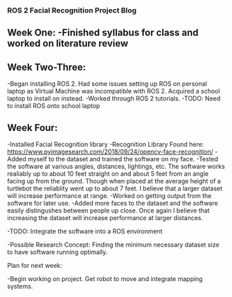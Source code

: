 ### ROS 2 Facial Recognition Project Blog

## Week One: -Finished syllabus for class and worked on literature review

## Week Two-Three:
-Began installing ROS 2. Had some issues setting up ROS on personal laptop as Virtual Machine was incompatible with ROS 2. Acquired a school laptop to install on instead. 
-Worked through ROS 2 tutorials. 
-TODO: Need to install ROS onto school laptop

## Week Four:
-Installed Facial Recognition library -Recognition Library Found here: https://www.pyimagesearch.com/2018/09/24/opencv-face-recognition/ -Added myself to the dataset and trained the software on my face.
-Tested the software at various angles, distances, lightings, etc. The software works realiably up to about 10 feet straight on and about 5 feet from an angle facing up from the ground. Though when placed at the average height of a turtlebot the reliablity went up to about 7 feet. I believe that a larger dataset will increase performance at range.
-Worked on getting output from the software for later use.
-Added more faces to the dataset and the software easily distingushes between people up close. Once again I believe that increasing the dataset will increase performance at larger distances.

-TODO: Integrate the software into a ROS environment

-Possible Research Concept: Finding the minimum necessary dataset size to have software running optimally.

Plan for next week:

-Begin working on project. Get robot to move and integrate mapping systems.
